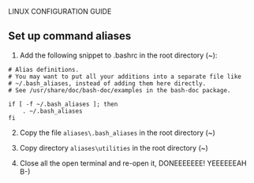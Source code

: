 LINUX CONFIGURATION GUIDE

## Set up command aliases
1) Add the following snippet to .bashrc in the root directory (~):


  ```
  # Alias definitions.
  # You may want to put all your additions into a separate file like
  # ~/.bash_aliases, instead of adding them here directly.
  # See /usr/share/doc/bash-doc/examples in the bash-doc package.

  if [ -f ~/.bash_aliases ]; then
      . ~/.bash_aliases
  fi
  ```

2) Copy the file `aliases\.bash_aliases` in the root directory (~)

3) Copy directory `aliases\utilities` in the root directory (~)

4) Close all the open terminal and re-open it, DONEEEEEEE! YEEEEEEAH B-)